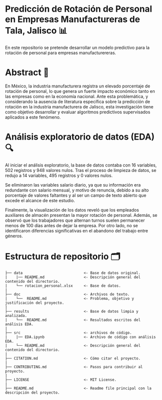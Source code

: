 # Predicción de Rotación de Personal en Empresas Manufactureras de Tala, Jalisco 📊

En este repositorio se pretende desarrollar un modelo predictivo para la rotación de personal para empresas manufacturereras.

# Abstract 📝

En México, la industria manufacturera registra un elevado porcentaje de rotación de personal, lo que genera un fuerte impacto económico tanto en las empresas como en la economía nacional. Ante esta problemática, y considerando la ausencia de literatura específica sobre la predicción de rotación en la industria manufacturera de Jalisco, esta investigación tiene como objetivo desarrollar y evaluar algoritmos predictivos supervisados aplicados a este fenómeno.

# Análisis exploratorio de datos (EDA) 🔍

Al iniciar el análisis exploratorio, la base de datos contaba con 16 variables, 502 registros y 948 valores nulos. Tras el proceso de limpieza de datos, se redujo a 14 variables, 495 registros y 0 valores nulos.

Se eliminaron las variables salario diario, ya que su información era redundante con salario mensual, y motivo de renuncia, debido a su alto porcentaje de valores faltantes y al ser un campo de texto abierto que excede el alcance de este estudio.

Finalmente, la visualización de los datos reveló que los empleados auxiliares de almacén presentan la mayor rotación de personal. Además, se observó que los trabajadores que alternan turnos suelen permanecer menos de 100 días antes de dejar la empresa. Por otro lado, no se identificaron diferencias significativas en el abandono del trabajo entre géneros.


# Estructura de repositorio 🗂️
    
    ├── data                            <- Base de datos original.  
    |    |── README.md                  <- Descripción general del contenido del directorio.
    |    └── rotacion_personal.xlsx     <- Base de datos.  
    |      
    ├── doc                             <- Archivos de texto.
    |    └──  README.md                 <- Problema, objetivo y justificación del proyecto.
    |
    ├── results                         <- Base de datos limpia y analizada.  
    |    └──  README.md                 <- Resultados escritos del análisis EDA.
    |  
    ├── src                             <- archivos de código.    
    |    |── EDA.ipynb                  <- Archivo de código con análisis EDA.
    |    └── README.md                  <- Descripción general del contenido del directorio.
    |  
    ├── CITATION.md                     <- Cómo citar el proyecto.  
    |  
    ├── CONTRIBUTING.md                 <- Pasos para contribuir al proyecto.  
    |   
    ├── LICENSE                         <- MIT License.  
    |  
    ├── README.md                       <- Readme file principal con la descripción del proyecto.  
   

